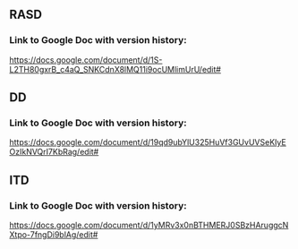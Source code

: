 ## RASD

### Link to Google Doc with version history:
https://docs.google.com/document/d/1S-L2TH80gxrB_c4aQ_SNKCdnX8lMQ11i9ocUMlimUrU/edit#

## DD
### Link to Google Doc with version history:
https://docs.google.com/document/d/19qd9ubYlU325HuVf3GUvUVSeKIyEOzIkNVQrI7KbRag/edit#

## ITD
### Link to Google Doc with version history:
https://docs.google.com/document/d/1yMRv3x0nBTHMERJ0SBzHAruggcNXtpo-7fngDi9blAg/edit#